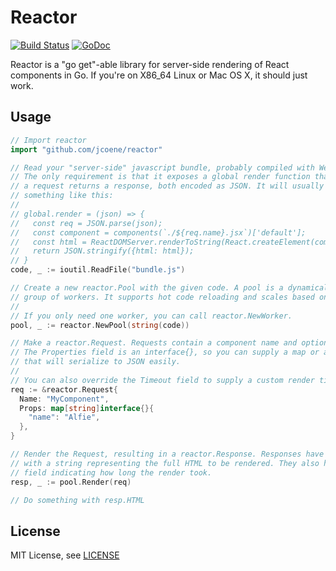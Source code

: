 # Reactor

[![Build Status](https://secure.travis-ci.org/jcoene/reactor.png?branch=master)](http://travis-ci.org/jcoene/reactor) [![GoDoc](https://godoc.org/github.com/jcoene/reactor?status.svg)](http://godoc.org/github.com/jcoene/reactor)

Reactor is a "go get"-able library for server-side rendering of React components in Go. If you're on X86_64 Linux or Mac OS X, it should just work.

## Usage

```go
// Import reactor
import "github.com/jcoene/reactor"

// Read your "server-side" javascript bundle, probably compiled with Webpack.
// The only requirement is that it exposes a global render function that receives
// a request returns a response, both encoded as JSON. It will usually look
// something like this:
//
// global.render = (json) => {
//   const req = JSON.parse(json);
//   const component = components(`./${req.name}.jsx`)['default'];
//   const html = ReactDOMServer.renderToString(React.createElement(component, req.props));
//   return JSON.stringify({html: html});
// }
code, _ := ioutil.ReadFile("bundle.js")

// Create a new reactor.Pool with the given code. A pool is a dynamically growing
// group of workers. It supports hot code reloading and scales based on load.
//
// If you only need one worker, you can call reactor.NewWorker.
pool, _ := reactor.NewPool(string(code))

// Make a reactor.Request. Requests contain a component name and optional properties.
// The Properties field is an interface{}, so you can supply a map or any custom type
// that will serialize to JSON easily.
//
// You can also override the Timeout field to supply a custom render timeout.
req := &reactor.Request{
  Name: "MyComponent",
  Props: map[string]interface{}{
    "name": "Alfie",
  },
}

// Render the Request, resulting in a reactor.Response. Responses have an HTML field
// with a string representing the full HTML to be rendered. They also have a Timer
// field indicating how long the render took.
resp, _ := pool.Render(req)

// Do something with resp.HTML
```

## License

MIT License, see [LICENSE](https://github.com/jcoene/reactor/blob/master/LICENSE)

